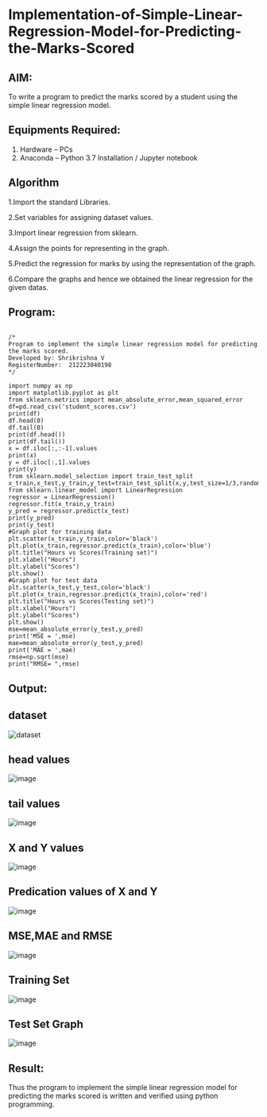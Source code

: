 # Implementation-of-Simple-Linear-Regression-Model-for-Predicting-the-Marks-Scored

## AIM:
To write a program to predict the marks scored by a student using the simple linear regression model.

## Equipments Required:
1. Hardware – PCs
2. Anaconda – Python 3.7 Installation / Jupyter notebook

## Algorithm
1.Import the standard Libraries.


2.Set variables for assigning dataset values.


3.Import linear regression from sklearn.


4.Assign the points for representing in the graph.


5.Predict the regression for marks by using the representation of the graph.


6.Compare the graphs and hence we obtained the linear regression for the given datas. 

## Program:
```

/*
Program to implement the simple linear regression model for predicting the marks scored.
Developed by: Shrikrishna V
RegisterNumber:  212223040198
*/
```
```import pandas as pd
import numpy as np
import matplotlib.pyplot as plt
from sklearn.metrics import mean_absolute_error,mean_squared_error
df=pd.read_csv('student_scores.csv')
print(df)
df.head(0)
df.tail(0)
print(df.head())
print(df.tail())
x = df.iloc[:,:-1].values
print(x)
y = df.iloc[:,1].values
print(y)
from sklearn.model_selection import train_test_split
x_train,x_test,y_train,y_test=train_test_split(x,y,test_size=1/3,random_state=0)
from sklearn.linear_model import LinearRegression
regressor = LinearRegression()
regressor.fit(x_train,y_train)
y_pred = regressor.predict(x_test)
print(y_pred)
print(y_test)
#Graph plot for training data
plt.scatter(x_train,y_train,color='black')
plt.plot(x_train,regressor.predict(x_train),color='blue')
plt.title("Hours vs Scores(Training set)")
plt.xlabel("Hours")
plt.ylabel("Scores")
plt.show()
#Graph plot for test data
plt.scatter(x_test,y_test,color='black')
plt.plot(x_train,regressor.predict(x_train),color='red')
plt.title("Hours vs Scores(Testing set)")
plt.xlabel("Hours")
plt.ylabel("Scores")
plt.show()
mse=mean_absolute_error(y_test,y_pred)
print('MSE = ',mse)
mae=mean_absolute_error(y_test,y_pred)
print('MAE = ',mae)
rmse=np.sqrt(mse)
print("RMSE= ",rmse)
```
## Output:
## dataset
![dataset](https://github.com/Wkrish28/Implementation-of-Simple-Linear-Regression-Model-for-Predicting-the-Marks-Scored/assets/144295230/14a89059-3d77-4d08-a327-666017ba648b)

## head values
![image](https://github.com/Wkrish28/Implementation-of-Simple-Linear-Regression-Model-for-Predicting-the-Marks-Scored/assets/144295230/4eea6a9b-8a1a-4f07-b592-578af9337f5b)

## tail values
![image](https://github.com/Wkrish28/Implementation-of-Simple-Linear-Regression-Model-for-Predicting-the-Marks-Scored/assets/144295230/e9ca07f3-a57c-4c8e-8870-ddb2e868823b)
## X and Y values
![image](https://github.com/Wkrish28/Implementation-of-Simple-Linear-Regression-Model-for-Predicting-the-Marks-Scored/assets/144295230/c5aceffc-a472-4054-acb3-8e6e0dd02116)

## Predication values of X and Y
![image](https://github.com/Wkrish28/Implementation-of-Simple-Linear-Regression-Model-for-Predicting-the-Marks-Scored/assets/144295230/2c7a26b6-51b8-4a9a-8f94-96e1ed2aafcd)
## MSE,MAE and RMSE
![image](https://github.com/Wkrish28/Implementation-of-Simple-Linear-Regression-Model-for-Predicting-the-Marks-Scored/assets/144295230/7ed57fce-a2a7-4784-8f04-65190ec687d6)

## Training Set
![image](https://github.com/Wkrish28/Implementation-of-Simple-Linear-Regression-Model-for-Predicting-the-Marks-Scored/assets/144295230/e3fe1065-e497-440d-8fc2-d86e8d98181c)

## Test Set Graph
![image](https://github.com/Wkrish28/Implementation-of-Simple-Linear-Regression-Model-for-Predicting-the-Marks-Scored/assets/144295230/5d9f0ced-bd0f-4c10-88d6-4fbeb3938db7)


## Result:
Thus the program to implement the simple linear regression model for predicting the marks scored is written and verified using python programming.
